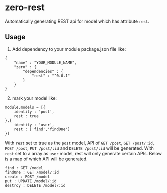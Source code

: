# zero-rest #

Automatically generating REST api for model which has attribute `rest`.

## Usage ##

1. Add dependency to your module package.json file like:

```
{
	"name" : "YOUR_MODULE_NAME",
	"zero" : {
		"dependencies" : {
			"rest" : "^0.0.1"
		}
	}
}
```

2. mark your model like:

```
module.models = [{
    identity : 'post',
    rest : true
},{
    identity : 'user',
    rest : ['find','findOne']
}]
```

With `rest` set to true as the `post` model, API of `GET /post`, `GET /post/:id`, `POST /post`, `PUT /post/:id` and `DELETE /post/:id` will be generated.
With `rest` set to a array as `user` model, rest will only generate certain APIs. Below is a map of which API will be generated.

```
find : GET /model
findOne : GET /model/:id
create : POST /model
put : UPDATE /model/:id
destroy : DELETE /model/:id
```
